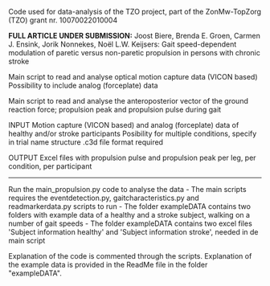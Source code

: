 Code used for data-analysis of the TZO project, part of the ZonMw-TopZorg (TZO) grant nr. 10070022010004 

**FULL ARTICLE UNDER SUBMISSION:** Joost Biere, Brenda E. Groen, Carmen J. Ensink, Jorik Nonnekes, Noël L.W. Keijsers: Gait speed-dependent modulation of paretic versus non-paretic propulsion in persons with chronic stroke

Main script to read and analyse optical motion capture data (VICON based)
Possibility to include analog (forceplate) data

Main script to read and analyse the anteroposterior vector of the ground reaction force; propulsion peak and propulsion pulse during gait

INPUT 
Motion capture (VICON based) and analog (forceplate) data of healthy and/or stroke participants 
Posibility for multiple conditions, specify in trial name structure 
.c3d file format required

OUTPUT
Excel files with propulsion pulse and propulsion peak per leg, per condition, per participant

**********************************************************************************************************************************************

Run the main_propulsion.py code to analyse the data 
	- The main scripts requires the eventdetection.py, gaitcharacteristics.py and readmarkerdata.py scripts to run
	- The folder exampleDATA contains two folders with example data of a healthy and a stroke subject, walking on a number of gait speeds
	- The folder exampleDATA contains two excel files 'Subject information healthy' and 'Subject information stroke', needed in de main script

Explanation of the code is commented through the scripts. Explanation of the example data is provided in the ReadMe file in the folder "exampleDATA".
